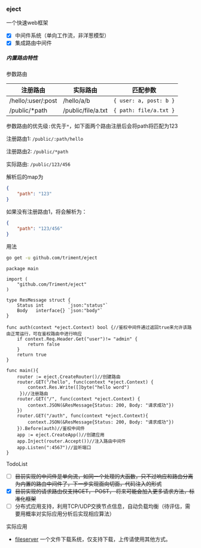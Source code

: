 ### eject

一个快速web框架

+ [x] 中间件系统（单向工作流，非洋葱模型）
+ [x] 集成路由中间件

##### 内置路由特性


参数路由

|注册路由|实际路由|匹配参数|
|-----|-----|-----|
|/hello/:user/:post|/hello/a/b|`{ user: a, post: b }`|
|/public/*path|/public/file/a.txt|`{ path: file/a.txt }`

参数路由的优先级`:`优先于`*`，如下面两个路由注册后会将path将匹配为123

注册路由1: `/public/:path/hello`

注册路由2: `/public/*path`

实际路由: `/public/123/456`

解析后的map为
```json
{
    "path": "123"
}
```
如果没有注册路由1，将会解析为：
```json
{
    "path": "123/456"
}
```
用法

```bash
go get -u github.com/triment/eject
```

```golang
package main

import (
	"github.com/Triment/eject"
)

type ResMessage struct {
	Status int         `json:"status"`
	Body   interface{} `json:"body"`
}

func auth(context *eject.Context) bool {//鉴权中间件通过返回true来允许该路由正常运行，可在鉴权路由中进行响应
    if context.Req.Header.Get("user")!= "admin" {
    	return false
    }
    return true
}

func main(){
    router := eject.CreateRouter()//创建路由
    router.GET("/hello", func(context *eject.Context) {
        context.Res.Write([]byte("hello word")
     })//注册路由
    router.GET("/", func(context *eject.Context) {
        context.JSON(&ResMessage{Status: 200, Body: "请求成功"})
    })
    router.GET("/auth", func(context *eject.Context){
        context.JSON(&ResMessage{Status: 200, Body: "请求成功"})
    }).Before(auth)//鉴权中间件
    app := eject.CreateApp()//创建应用
	app.Inject(router.Accept())//注入路由中间件
	app.Listen(":4567")//监听端口 
}
```

TodoList
+ [ ] ~~目前实现的中间件是单向流，如同一个处理的大函数，只不过响应和路由分离为内置的路由中间件了，下一步实现面向切面，代码注入的形式~~
+ [x] ~~目前实现的请求路由仅支持GET， POST， 将来可能会加入更多请求方法，标准化框架~~
+ [ ] 分布式应用支持，利用TCP/UDP交换节点信息，自动负载均衡（待评估，需要用概率对实际应用分析后实现相应算法）

实际应用

* [fileserver](https://github.com/triment/fileserver.git) 一个文件下载系统，仅支持下载，上传请使用其他方式。
